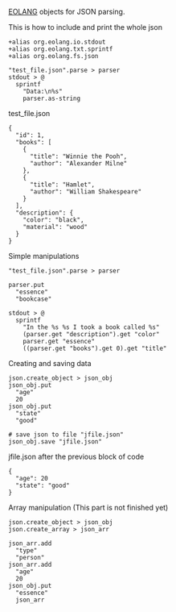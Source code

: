 [EOLANG](https://www.eolang.org) objects for JSON parsing.

This is how to include and print the whole json

```
+alias org.eolang.io.stdout
+alias org.eolang.txt.sprintf
+alias org.eolang.fs.json

"test_file.json".parse > parser
stdout > @
  sprintf
    "Data:\n%s"
    parser.as-string
```

test_file.json
```
{
  "id": 1,
  "books": [
    {
      "title": "Winnie the Pooh",
      "author": "Alexander Milne"
    },
    {
      "title": "Hamlet",
      "author": "William Shakespeare"
    }
  ],
  "description": {
    "color": "black",
    "material": "wood"
  }
}
```

Simple manipulations
```
"test_file.json".parse > parser

parser.put
  "essence"
  "bookcase"

stdout > @
  sprintf
    "In the %s %s I took a book called %s"
    (parser.get "description").get "color"
    parser.get "essence"
    ((parser.get "books").get 0).get "title"
```

Creating and saving data 
```
json.create_object > json_obj
json_obj.put 
  "age"
  20
json_obj.put
  "state"
  "good"
  
# save json to file "jfile.json"
json_obj.save "jfile.json"
```

jfile.json after the previous block of code
```
{
  "age": 20
  "state": "good"
}
```

Array manipulation (This part is not finished yet)
```
json.create_object > json_obj
json.create_array > json_arr

json_arr.add
  "type"
  "person"
json_arr.add
  "age"
  20
json_obj.put
  "essence"
  json_arr
```
